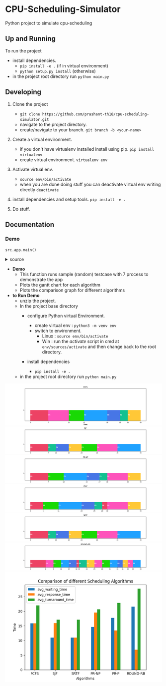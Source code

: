 # CPU-Scheduling-Simulator
Python project to simulate cpu-scheduling

## Up and Running
To run the project
- install dependencies.
    - `pip install -e .` (if in virtual environment)
    - `python setup.py install` (otherwise)
- in the project root directory run
        `python main.py`

## Developing
1. Clone the project
    - `git clone https://github.com/prashant-th18/cpu-scheduling-simulator.git`
    - navigate to the project directory.
    - create/navigate to your branch. `git branch -b <your-name>`
2. Create a virtual environment.
    - if you don't have virtualenv installed install using pip. `pip install virtualenv`
    - create virtual environment. `virtualenv env`
3. Activate virtual env.
    - `source env/bin/activate`
    - when you are done doing stuff you can deactivate virtual env writing directly `deactivate`
4. install dependencies and setup tools. `pip install -e .` 

5. Do stuff.

## Documentation
### Demo
`src.app.main()`
<details>
  <summary>source</summary>
  
  ```python3
import src.algorithms.fcfs as fcfs
import src.algorithms.sjf as sjf
import src.algorithms.priority_np as priority
import src.algorithms.priority_preemptive as priority_preemptive
import src.algorithms.round_robin as rr
import src.algorithms.srtf as srtf
from src.utils.test import processes  # test processes
import src.utils.graph as graph
import src.utils.table as table

# Actual App logic goes in this main function. Like all the options to choose from algorithms input outputs etc.


def main():
    """
    **Demo**
        - This function runs sample (random) testcase with 7 process to demonstrate the app
        - Plots the gantt chart for each algorithm
        - Plots the comparision graph for different algorithms
    **to Run Demo:**
        - unzip the project.
        - In the project base directory
            - configure Python virtual Environment.
                - create virtual env : ``python3 -m venv env``
                - switch to environment.
                    - Linux : ``source env/bin/activate``
                    - Win : run the `activate` script in cmd at ``env/sources/activate`` and then change back to the root directory.
            - install dependencies
                - ``pip install -e .``
        - in the project root directory run ``python main.py``
    """
    rs_fcfs = fcfs.run(processes)
    rs_sjf = sjf.run(processes)
    rs_pr = priority.run(processes)
    rs_prp = priority_preemptive.run(processes)
    rs_srtf = srtf.run(processes)
    rs_rr = rr.run(processes)

    print('\n FCFS')
    table.plot(rs_fcfs['processes'])
    graph.plot_gantt(rs_fcfs)

    print('\n SJF')
    table.plot(rs_sjf['processes'])
    graph.plot_gantt(rs_sjf)

    print('\n PR')
    table.plot(rs_pr['processes'])
    graph.plot_gantt(rs_pr)

    print('\n PRP')
    table.plot(rs_prp['processes'])
    graph.plot_gantt(rs_prp)

    print('\n SRTF')
    table.plot(rs_srtf['processes'])
    graph.plot_gantt(rs_srtf)

    print('\n RR')
    table.plot(rs_rr['processes'])
    graph.plot_gantt(rs_rr)

    graph.plot_comparison(
        [rs_fcfs, rs_sjf, rs_srtf, rs_pr, rs_prp, rs_rr])


if __name__ == '__main__':
    main()
  ```
</details>

* **Demo**
    * This function runs sample (random) testcase with 7 process to demonstrate the app
    * Plots the gantt chart for each algorithm
    * Plots the comparison graph for different algorithms
* **to Run Demo**
    * unzip the project.
    * In the project base directory
        * configure Python virtual Environment.
            * create virtual env : `python3 -m venv env`
            * switch to environment.
                * Linux : `source env/bin/activate`
                * Win : run the *activate* script in cmd at `env/sources/activate` and then change back to the root directory.

        * install dependencies
            * `pip install -e .`
    * in the project root directory run `python main.py`

![FCFS](./images/FCFS.png)
![SJF](./images/SJF.png)
![PR-NP](./images/PR-NP.png)
![PR-P](./images/PR-P.png)
![SRTF](./images/SRTF.png)
![ROUND-RB](./images/ROUND-RB.png)
![Comparison](./images/Comparison.png)
